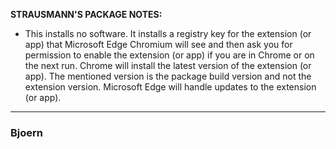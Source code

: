 **STRAUSMANN'S PACKAGE NOTES:**

* This installs no software. It installs a registry key for the extension (or app) that Microsoft Edge Chromium will see and then ask you for permission to enable the extension (or app) if you are in Chrome or on the next run. Chrome will install the latest version of the extension (or app). The mentioned version is the package build version and not the extension version. Microsoft Edge will handle updates to the extension (or app).

***

<h3>Bjoern</h3>
